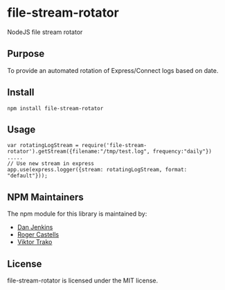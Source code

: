 file-stream-rotator
===================

NodeJS file stream rotator

## Purpose

To provide an automated rotation of Express/Connect logs based on date.

## Install

```
npm install file-stream-rotator
```

## Usage

    var rotatingLogStream = require('file-stream-rotator').getStream({filename:"/tmp/test.log", frequency:"daily"})
    .....
    // Use new stream in express
    app.use(express.logger({stream: rotatingLogStream, format: "default"}));

## NPM Maintainers

The npm module for this library is maintained by:

* [Dan Jenkins](http://github.com/danjenkins)
* [Roger Castells](http://github.com/hxroger)
* [Viktor Trako](http://github.com/viktort)

## License

file-stream-rotator is licensed under the MIT license.